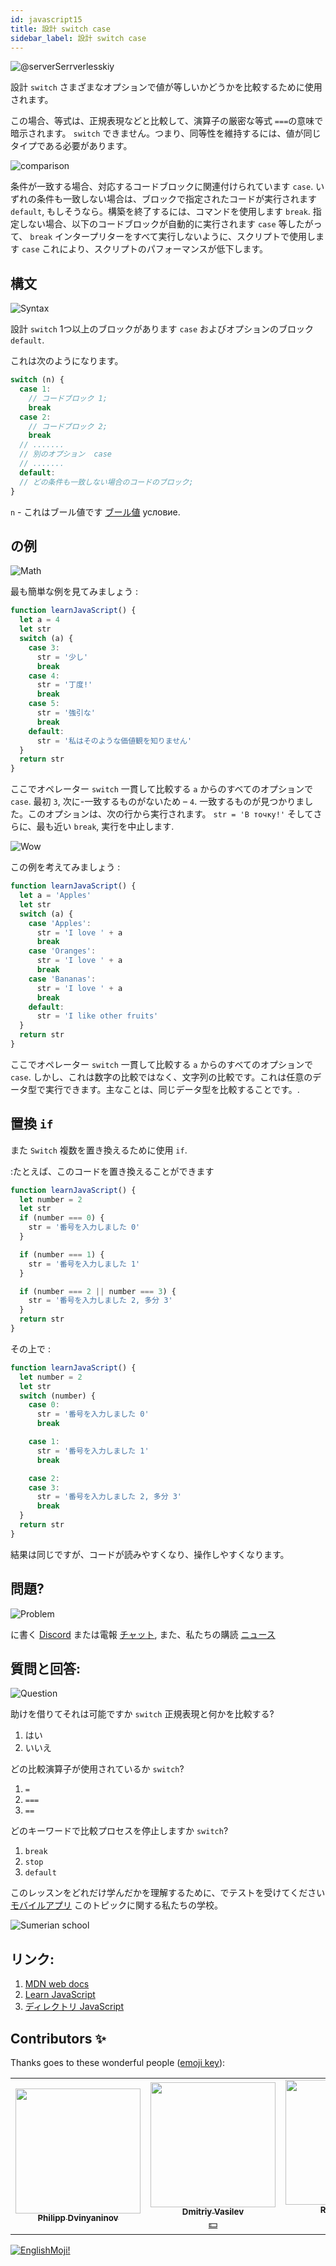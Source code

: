 ```yaml
---
id: javascript15
title: 設計 switch case
sidebar_label: 設計 switch case
---
```


![@serverSerrverlesskiy](/img/javascript/headers/14.jpg)

設計 `switch` さまざまなオプションで値が等しいかどうかを比較するために使用されます。

この場合、等式は、正規表現などと比較して、演算子の厳密な等式 `===`の意味で暗示されます。 `switch` できません。つまり、同等性を維持するには、値が同じタイプである必要があります。

![comparison](https://media.giphy.com/media/icJA0VF7ntoEL18Jez/giphy.gif)

条件が一致する場合、対応するコードブロックに関連付けられています `case`. いずれの条件も一致しない場合は、ブロックで指定されたコードが実行されます `default`, もしそうなら。構築を終了するには、コマンドを使用します `break`. 指定しない場合、以下のコードブロックが自動的に実行されます `case` 等したがって、 `break` インタープリターをすべて実行しないように、スクリプトで使用します `case` これにより、スクリプトのパフォーマンスが低下します。

## 構文

![Syntax](https://media.giphy.com/media/yR4xZagT71AAM/giphy.gif)

設計 `switch` 1つ以上のブロックがあります `case` およびオプションのブロック `default`.

これは次のようになります。

```jsx
switch (n) {
  case 1:
    // コードブロック 1;
    break
  case 2:
    // コードブロック 2;
    break
  // .......
  // 別のオプション  case
  // .......
  default:
  // どの条件も一致しない場合のコードのブロック;
}
```

`n` - これはブール値です [ブール値](https://react-native-village.github.io/docs/javascript08) условие.

## の例

![Math](https://media.giphy.com/media/xT1Ra5h24Eliux3UVq/giphy.gif)

最も簡単な例を見てみましょう  :

```jsx live
function learnJavaScript() {
  let a = 4
  let str
  switch (a) {
    case 3:
      str = '少し'
      break
    case 4:
      str = '丁度!'
      break
    case 5:
      str = '強引な'
      break
    default:
      str = '私はそのような価値観を知りません'
  }
  return str
}
```

ここでオペレーター `switch` 一貫して比較する `a` からのすべてのオプションで `case`.
最初 `3`, 次に-一致するものがないため – `4`. 一致するものが見つかりました。このオプションは、次の行から実行されます。 `str = 'В точку!'` そしてさらに、最も近い `break`, 実行を中止します.

![Wow](https://media.giphy.com/media/3oriO13KTkzPwTykp2/giphy.gif)

この例を考えてみましょう  :

```jsx live
function learnJavaScript() {
  let a = 'Apples'
  let str
  switch (a) {
    case 'Apples':
      str = 'I love ' + a
      break
    case 'Oranges':
      str = 'I love ' + a
      break
    case 'Bananas':
      str = 'I love ' + a
      break
    default:
      str = 'I like other fruits'
  }
  return str
}
```

ここでオペレーター `switch` 一貫して比較する `a` からのすべてのオプションで `case`. しかし、これは数字の比較ではなく、文字列の比較です。これは任意のデータ型で実行できます。主なことは、同じデータ型を比較す​​ることです。.

## 置換 `if`

また `Switch` 複数を置き換えるために使用 `if`.

  :たとえば、このコードを置き換えることができます

```jsx live
function learnJavaScript() {
  let number = 2
  let str
  if (number === 0) {
    str = '番号を入力しました 0'
  }

  if (number === 1) {
    str = '番号を入力しました 1'
  }

  if (number === 2 || number === 3) {
    str = '番号を入力しました 2, 多分 3'
  }
  return str
}
```

その上で  :

```jsx live
function learnJavaScript() {
  let number = 2
  let str
  switch (number) {
    case 0:
      str = '番号を入力しました 0'
      break

    case 1:
      str = '番号を入力しました 1'
      break

    case 2:
    case 3:
      str = '番号を入力しました 2, 多分 3'
      break
  }
  return str
}
```

結果は同じですが、コードが読みやすくなり、操作しやすくなります。

## 問題?

![Problem](https://media.giphy.com/media/xTiTnGeUsWOEwsGoG4/giphy.gif)

に書く [Discord](https://discord.gg/6GDAfXn) または電報 [チャット](https://t.me/neuro_coder_group), また、私たちの購読 [ニュース](https://t.me/javascriptapp)

## 質問と回答:

![Question](https://media.giphy.com/media/l0HlRnAWXxn0MhKLK/giphy.gif)

助けを借りてそれは可能ですか `switch` 正規表現と何かを比較する?

1. はい
2. いいえ

どの比較演算子が使用されているか `switch`?

1. `=`
2. `===`
3. `==`

どのキーワードで比較プロセスを停止しますか `switch`?

1. `break`
2. `stop`
3. `default`

このレッスンをどれだけ学んだかを理解するために、でテストを受けてください [モバイルアプリ](http://onelink.to/njhc95) このトピックに関する私たちの学校。

![Sumerian school](/img/app.jpg)

## リンク:

1.  [MDN web docs](https://developer.mozilla.org/ru/docs/Web/JavaScript/Reference/Statements/switch)
2.  [Learn JavaScript](https://learn.javascript.ru/switch)
3.  [ディレクトリ JavaScript](https://javascript.ru/switch)

## Contributors ✨

Thanks goes to these wonderful people ([emoji key](https://allcontributors.org/docs/en/emoji-key)):

<!-- ALL-CONTRIBUTORS-LIST:START - Do not remove or modify this section -->
<!-- prettier-ignore-start -->
<!-- markdownlint-disable -->
<table>
  <tr>
    <td align="center"><a href="https://github.com/FELiX-RN"><img src="https://avatars0.githubusercontent.com/u/72006627?v=4?s=200" width="200px;" alt=""/><br /><sub><b>Philipp Dvinyaninov</b></sub></a><br /><a href="https://github.com/gHashTag/react-native-village/commits?author=FELiX-RN" title="Documentation">  </a></td>
    <td align="center"><a href="https://fullstackserverless.github.io/"><img src="https://avatars0.githubusercontent.com/u/6774813?v=4?s=200" width="200px;" alt=""/><br /><sub><b>Dmitriy Vasilev</b></sub></a><br /><a href="#financial-gHashTag" title="Financial">💵</a></td>
    <td align="center"><a href="https://github.com/Resoner2005"><img src="https://avatars1.githubusercontent.com/u/75675814?v=4?s=200" width="200px;" alt=""/><br /><sub><b>Resoner2005</b></sub></a><br /><a href="https://github.com/gHashTag/react-native-village/issues?q=author%3AResoner2005" title="Bug reports">🐛 🎨 🖋</a></td>
    <td align="center"><a href="https://github.com/Navernoss"><img src="https://avatars0.githubusercontent.com/u/75784137?v=4?s=200" width="200px;" alt=""/><br /><sub><b>Navernoss</b></sub></a><br /><a href="#content-Navernoss" title="Content">🖋 🐛 🎨 </a></td>
  </tr>
  
</table>

<!-- markdownlint-restore -->
<!-- prettier-ignore-end -->

<!-- ALL-CONTRIBUTORS-LIST:END -->

[![EnglishMoji!](/img/logo/NeuroCoder.png)](https://vk.com/neurocoder)

